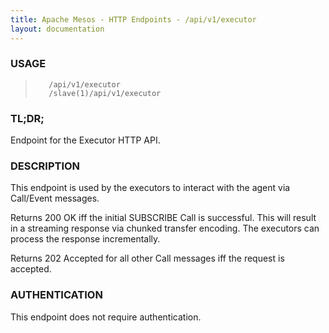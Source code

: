 ```yaml
---
title: Apache Mesos - HTTP Endpoints - /api/v1/executor
layout: documentation
---
```

<!--- This is an automatically generated file. DO NOT EDIT! --->

### USAGE ###
>        /api/v1/executor
>        /slave(1)/api/v1/executor

### TL;DR; ###
Endpoint for the Executor HTTP API.

### DESCRIPTION ###
This endpoint is used by the executors to interact with the
agent via Call/Event messages.

Returns 200 OK iff the initial SUBSCRIBE Call is successful.
This will result in a streaming response via chunked
transfer encoding. The executors can process the response
incrementally.

Returns 202 Accepted for all other Call messages iff the
request is accepted.


### AUTHENTICATION ###
This endpoint does not require authentication.
